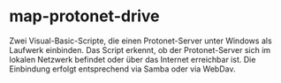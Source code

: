 # map-protonet-drive
Zwei Visual-Basic-Scripte, die einen Protonet-Server unter Windows als Laufwerk einbinden. 
Das Script erkennt, ob der Protonet-Server sich im lokalen Netzwerk befindet oder über das Internet erreichbar ist. 
Die Einbindung erfolgt entsprechend via Samba oder via WebDav.
